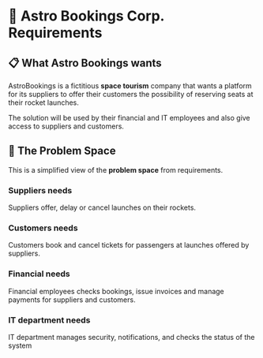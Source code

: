 # 🚀 Astro Bookings Corp. Requirements

## 📋 What Astro Bookings wants

AstroBookings is a fictitious **space tourism** company that wants a platform for its suppliers to offer their customers the possibility of reserving seats at their rocket launches.

The solution will be used by their financial and IT employees and also give access to suppliers and customers.

## 🌄 The Problem Space

This is a simplified view of the **problem space** from requirements.

### Suppliers needs

Suppliers offer, delay or cancel launches on their rockets.

### Customers needs

Customers book and cancel tickets for passengers at launches offered by suppliers.

### Financial needs

Financial employees checks bookings, issue invoices and manage payments for suppliers and customers.

### IT department needs

IT department manages security, notifications, and checks the status of the system

